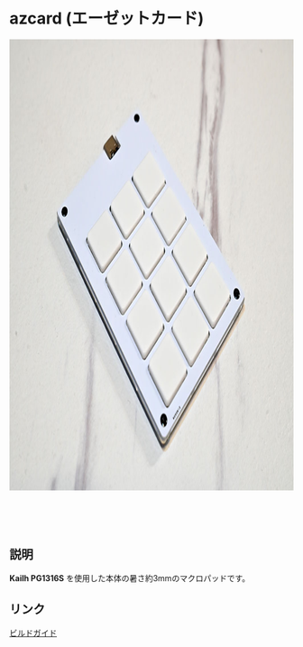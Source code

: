 # azcard (エーゼットカード)

<img src="/docs/img/make_32.jpg" height="800">

<br><br><br>

## 説明

<b>Kailh PG1316S</b> を使用した本体の暑さ約3mmのマクロパッドです。

## リンク

<a href="/docs/buildguide/README.md">ビルドガイド</a><br>
